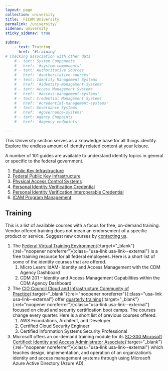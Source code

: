```yaml
---
layout: page
collection: university
title:  FICAM University
permalink: /university/
sidenav: university
sticky_sidenav: true

subnav:
    - text: Training
      href: '#training'
# Checking association with other data
    # - text: System Components
    #   href: '#system-components'
    # - text: Authoritative Sources
    #   href: '#authoritative-sources'
    # - text: Identity Management Systems
    #   href: '#identity-management-systems'
    # - text: Access Management Systems
    #   href: '#access-management-systems'
    # - text: Credential Management Systems
    #   href: '#credential-management-systems'
    # - text: Governance Systems
    #   href: '#governance-systems'
    # - text: Agency Endpoints
    #   href: '#agency-endpoints'

---
```


This University section serves as a knowledge base for all things identity. Explore the endless amount of identity related content at your leisure.

A number of 101 guides are available to understand identity topics in general or specific to the federal government.

1. [Public Key Infrastructure]({{site.baseurl}}/university/pki)
2. [Federal Public Key Infrastructure]({{site.baseurl}}/university/fpki)
3. [Physical Access Control Systems]({{site.baseurl}}/university/pacs)
4. [Personal Identity Verification Credential]({{site.baseurl}}/university/piv)
5. [Personal Identity Verification Interoperable Credential]({{site.baseurl}}/university/pivi)
6. [ICAM Program Management]({{site.baseurl}}/university/pm)

## Training

This is a list of available courses with a focus for free, on-demand training. Vendor offered training does not mean an endorsement of a specific product or service. Suggest new courses by [contacting us]({{site.baseurl}}/contact-us).

1. The [Federal Virtual Training Environment](https://fedvte.usalearning.gov/coursecat_external.php){:target="_blank"}{:rel="noopener noreferrer"}{:class="usa-link usa-link--external"} is a free training resource for all federal employees. Here is a short list of some of the identity courses that are offered.
   1. Micro Learn: IdAM- Identity and Access Management with the CDM Agency Dashboard
   2. CDM 201 – Identity and Access Management Capabilities within the CDM Agency Dashboard
2. The [CIO Council Cloud and Infrastructure Community of Practice](https://www.cio.gov/about/members-and-leadership/cloud-infrastructure-cop/){:target="_blank"}{:rel="noopener noreferrer"}{:class="usa-link usa-link--external"} offer [quarterly training](https://community.max.gov/display/Egov/Cloud+Training+Resources){:target="_blank"}{:rel="noopener noreferrer"}{:class="usa-link usa-link--external"} focused on cloud and security certification boot camps. The courses change every quarter. Here is a short list of previous courses offered.
   1. AWS Foundations, Architect, and Developer
   2. Certified Cloud Security Engineer
   3. Certified Information Systems Security Professional 
3. Microsoft offers an on-demand training module for its [SC-300 Microsoft Certified: Identity and Access Administrator Associate](https://learn.microsoft.com/en-us/training/browse/?terms=sc-300){:target="_blank"}{:rel="noopener noreferrer"}{:class="usa-link usa-link--external"} which teaches design, implementation, and operation of an organization’s identity and access management systems through using Microsoft Azure Active Directory (Azure AD).
